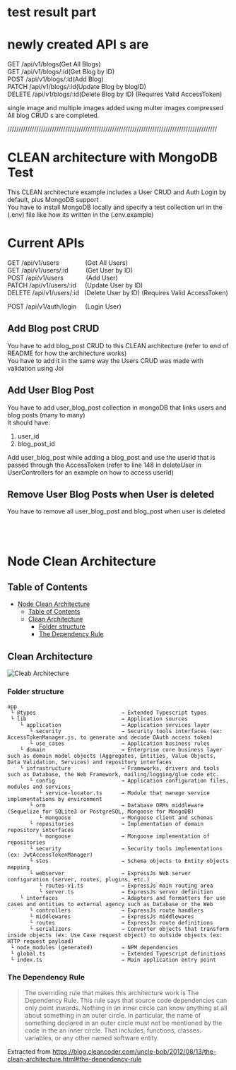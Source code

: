 



# test result part

#  newly created API s are

GET /api/v1/blogs(Get All Blogs) <br />
GET /api/v1/blogs/:id(Get Blog by ID) <br />
POST /api/v1/blogs/:id(Add Blog)<br />
PATCH /api/v1/blogs/:id(Update Blog by blogID)<br />
DELETE /api/v1/blogs/:id(Delete Blog by ID) (Requires Valid AccessToken)<br />



single image and multiple images added using multer
images compressed 
All blog CRUD s are completed.


//////////////////////////////////////////////////////////////////////////////////////////////



# CLEAN architecture with MongoDB Test

This CLEAN architecture example includes a User CRUD and Auth Login by default, plus MongoDB support<br />
You have to install MongoDB locally and specify a test collection url in the (.env) file like how its written in the (.env.example)

# Current APIs

GET /api/v1/users&nbsp;&nbsp;&nbsp;&nbsp;&nbsp;&nbsp;&nbsp;&nbsp;&nbsp;&nbsp;&nbsp;&nbsp;&nbsp;&nbsp;&nbsp;(Get All Users)<br />
GET /api/v1/users/:id&nbsp;&nbsp;&nbsp;&nbsp;&nbsp;&nbsp;&nbsp;&nbsp;&nbsp;&nbsp;(Get User by ID)<br />
POST /api/v1/users&nbsp;&nbsp;&nbsp;&nbsp;&nbsp;&nbsp;&nbsp;&nbsp;&nbsp;&nbsp;&nbsp;&nbsp;&nbsp;(Add User)<br />
PATCH /api/v1/users/:id&nbsp;&nbsp;&nbsp;&nbsp;&nbsp;(Update User by ID)<br />
DELETE /api/v1/users/:id&nbsp;&nbsp;&nbsp;(Delete User by ID) (Requires Valid AccessToken)<br />

POST /api/v1/auth/login&nbsp;&nbsp;&nbsp;&nbsp;&nbsp;(Login User)<br />

## Add Blog post CRUD

You have to add blog_post CRUD to this CLEAN architecture (refer to end of README for how the architecture works)<br />
You have to add it in the same way the Users CRUD was made with validation using Joi

## Add User Blog Post

You have to add user_blog_post collection in mongoDB that links users and blog posts (many to many)<br />
It should have:
1) user_id
2) blog_post_id

Add user_blog_post while adding a blog_post and use the userId that is passed through the AccessToken (refer to line 148 in deleteUser in UserControllers for an example on how to access userId)

## Remove User Blog Posts when User is deleted

You have to remove all user_blog_post and blog_post when user is deleted

<br /><br />

# Node Clean Architecture

## Table of Contents
- [Node Clean Architecture](#node-clean-architecture)
  - [Table of Contents](#table-of-contents)
  - [Clean Architecture](#clean-architecture)
    - [Folder structure](#folder-structure)
    - [The Dependency Rule](#the-dependency-rule)

## Clean Architecture

![Cleab Architecture](https://blog.cleancoder.com/uncle-bob/images/2012-08-13-the-clean-architecture/CleanArchitecture.jpg)

### Folder structure

```
app 
 └ @types                           → Extended Typescript types
 └ lib                              → Application sources 
    └ application                   → Application services layer
       └ security                   → Security tools interfaces (ex: AccessTokenManager.js, to generate and decode OAuth access token)
       └ use_cases                  → Application business rules 
    └ domain                        → Enterprise core business layer such as domain model objects (Aggregates, Entities, Value Objects, Data Validation, Services) and repository interfaces
    └ infrastructure                → Frameworks, drivers and tools such as Database, the Web Framework, mailing/logging/glue code etc.
       └ config                     → Application configuration files, modules and services
          └ service-locator.ts      → Module that manage service implementations by environment
       └ orm                        → Database ORMs middleware (Sequelize for SQLite3 or PostgreSQL, Mongoose for MongoDB)
          └ mongoose                → Mongoose client and schemas
       └ repositories               → Implementation of domain repository interfaces
          └ mongoose                → Mongoose implementation of repositories
       └ security                   → Security tools implementations (ex: JwtAccessTokenManager)
       └ stos                       → Schema objects to Entity objects mapping
       └ webserver                  → ExpressJs Web server configuration (server, routes, plugins, etc.)
          └ routes-v1.ts            → ExpressJs main routing area
          └ server.ts               → ExpressJs server definition
    └ interfaces                    → Adapters and formatters for use cases and entities to external agency such as Database or the Web
       └ controllers                → ExpressJs route handlers
       └ middlewares                → ExpressJs middlewares
       └ routes                     → ExpressJs route definitions
       └ serializers                → Converter objects that transform inside objects (ex: Use Case request object) to outside objects (ex: HTTP request payload)
 └ node_modules (generated)         → NPM dependencies
 └ global.ts                        → Extended Typescript definitions
 └ index.ts                         → Main application entry point
```

### The Dependency Rule

>The overriding rule that makes this architecture work is The Dependency Rule. This rule says that source code dependencies can only point inwards. Nothing in an inner circle can know anything at all about something in an outer circle. In particular, the name of something declared in an outer circle must not be mentioned by the code in the an inner circle. That includes, functions, classes. variables, or any other named software entity.

Extracted from https://blog.cleancoder.com/uncle-bob/2012/08/13/the-clean-architecture.html#the-dependency-rule
